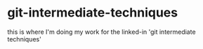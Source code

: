 # git-intermediate-techniques
this is where I'm doing my work for the linked-in 'git intermediate techniques'
